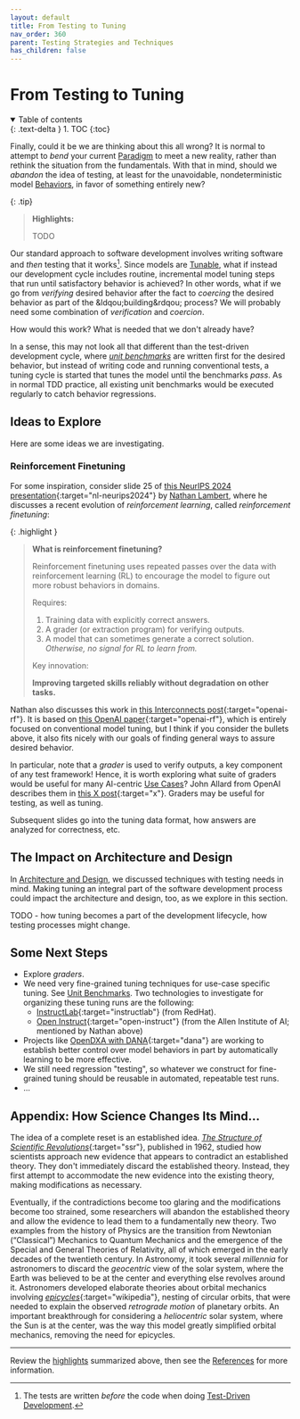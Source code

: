 ```yaml
---
layout: default
title: From Testing to Tuning
nav_order: 360
parent: Testing Strategies and Techniques
has_children: false
---
```


# From Testing to Tuning

<details open markdown="block">
  <summary>
    Table of contents
  </summary>
  {: .text-delta }
1. TOC
{:toc}
</details>

Finally, could it be we are thinking about this all wrong? It is normal to attempt to _bend_ your current [Paradigm]({{site.glossaryurl}}/#paradigm) to meet a new reality, rather than rethink the situation from the fundamentals. With that in mind, should we _abandon_ the idea of testing, at least for the unavoidable, nondeterministic model [Behaviors]({{site.glossaryurl}}/#behavior), in favor of something entirely new?

<a id="highlights"></a>

{: .tip}
> **Highlights:**
>
> TODO

Our standard approach to software development involves writing software and _then_ testing that it works[^1]. Since models are [Tunable]({{site.glossaryurl}}/#tuning), what if instead our development cycle includes routine, incremental model tuning steps that run until satisfactory behavior is achieved? In other words, what if we go from _verifying_ desired behavior after the fact to _coercing_ the desired behavior as part of the &ldqou;building&rdqou; process? We will probably need some combination of _verification_ and _coercion_.

[^1]: The tests are written _before_ the code when doing [Test-Driven Development]({{site.glossaryurl}}/#test-driven-development).

How would this work? What is needed that we don't already have? 

In a sense, this may not look all that different than the test-driven development cycle, where [_unit benchmarks_]({{site.baseurl}}/testing-strategies/unit-benchmarks) are written first for the desired behavior, but instead of writing code and running conventional tests, a tuning cycle is started that tunes the model until the benchmarks _pass_. As in normal TDD practice, all existing unit benchmarks would be executed regularly to catch behavior regressions.

## Ideas to Explore

Here are some ideas we are investigating.

### Reinforcement Finetuning

For some inspiration, consider slide 25 of [this NeurIPS 2024 presentation](https://docs.google.com/presentation/d/1LWHbtz74GwKSGYZKyBVUtcyvp8lgYOi5EVpMnVDXBPs/edit#slide=id.p){:target="nl-neurips2024"} by [Nathan Lambert]({{site.baseurl}}/references/#nathan-lambert), where he discusses a recent evolution of _reinforcement learning_, called _reinforcement finetuning_:

{: .highlight }
> **What is reinforcement finetuning?**
>
> Reinforcement finetuning uses repeated passes over the data with reinforcement learning (RL) to encourage the model to figure out more robust behaviors in domains.
> 
> Requires:
> 
> 1. Training data with explicitly correct answers.
> 1. A grader (or extraction program) for verifying outputs.
> 1. A model that can sometimes generate a correct solution. _Otherwise, no signal for RL to learn from._
>
> Key innovation: 
> 
> **Improving targeted skills reliably without degradation on other tasks.**

Nathan also discusses this work in [this Interconnects post](https://www.interconnects.ai/p/openais-reinforcement-finetuning){:target="openai-rf"}. It is based on [this OpenAI paper](https://openai.com/form/rft-research-program/){:target="openai-rf"}, which is entirely focused on conventional model tuning, but I think if you consider the bullets above, it also fits nicely with our goals of finding general ways to assure desired behavior. 

In particular, note that a _grader_ is used to verify outputs, a key component of any test framework! Hence, it is worth exploring what suite of graders would be useful for many AI-centric [Use Cases]({{site.glossaryurl}}/#use-case)? John Allard from OpenAI describes them in [this X post](https://x.com/john__allard/status/1865520756559614090?s=46&mx=2){:target="x"}. Graders may be useful for testing, as well as tuning.

Subsequent slides go into the tuning data format, how answers are analyzed for correctness, etc.

## The Impact on Architecture and Design

In [Architecture and Design]({{site.baseurl}}/arch-design), we discussed techniques with testing needs in mind. Making tuning an integral part of the software development process could impact the architecture and design, too, as we explore in this section.

TODO - how tuning becomes a part of the development lifecycle, how testing processes might change.

## Some Next Steps

* Explore _graders_.
* We need very fine-grained tuning techniques for use-case specific tuning. See
[Unit Benchmarks]({{site.baseurl}}/testing-strategies/unit-benchmarks). Two technologies to investigate for organizing these tuning runs are the following:
	* [InstructLab](https://instructlab.ai){:target="instructlab"} (from RedHat). 
	* [Open Instruct](https://github.com/allenai/open-instruct){:target="open-instruct"} (from the Allen Institute of AI; mentioned by Nathan above)
* Projects like [OpenDXA with DANA](https://the-ai-alliance.github.io/#ai-powered-programming-language-for-agents){:target="dana"} are working to establish better control over model behaviors in part by automatically learning to be more effective.
* We still need regression "testing", so whatever we construct for fine-grained tuning should be reusable in automated, repeatable test runs.
* ...

## Appendix: How Science Changes Its Mind...

The idea of a complete reset is an established idea. [_The Structure of Scientific Revolutions_](https://en.wikipedia.org/wiki/The_Structure_of_Scientific_Revolutions){:target="ssr"}, published in 1962, studied how scientists approach new evidence that appears to contradict an established theory. They don't immediately discard the established theory. Instead, they first attempt to accommodate the new evidence into the existing theory, making modifications as necessary.

Eventually, if the contradictions become too glaring and the modifications become too strained, some researchers will abandon the established theory and allow the evidence to lead them to a fundamentally new theory. Two examples from the history of Physics are the transition from Newtonian (&ldquo;Classical&rdquo;) Mechanics to Quantum Mechanics and the emergence of the Special and General Theories of Relativity, all of which emerged in the early decades of the twentieth century. In Astronomy, it took several _millennia_  for astronomers to discard the _geocentric_ view of the solar system, where the Earth was believed to be at the center and everything else revolves around it. Astronomers developed elaborate theories about orbital mechanics involving [_epicycles_](https://en.wikipedia.org/wiki/Deferent_and_epicycle){:target="wikipedia"}, nesting of circular orbits, that were needed to explain the observed _retrograde motion_ of planetary orbits. An important breakthrough for considering a _heliocentric_ solar system, where the Sun is at the center, was the way this model greatly simplified orbital mechanics, removing the need for epicycles.


---

Review the [highlights](#highlights) summarized above, then see the [References]({{site.baseurl}}/references/) for more information.
